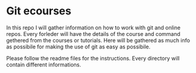 # Git ecourses 
In this repo I will gather information on how to work with git and online repos. Every forleder will have the details of the course and command gethered from the courses or tutorials. Here will be gathered as much info as possibile for making the use of git as easy as possibile.

Please follow the readme files for the instructions. Every  directory will contain different informations.
